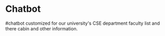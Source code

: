 # Chatbot
#chatbot customized for our university's CSE department faculty list and there cabin and other information.
